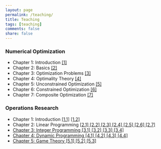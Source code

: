 ```yaml
---
layout: page
permalink: /teaching/
title: Teaching
tags: [teaching]
comments: false
share: false
---
```



 
### Numerical Optimization
* Chapter 1: Introduction <a href="../teaching/OPT-1.pdf" class="textlink" target="_blank">[1]</a> 
* Chapter 2: Basics  <a href="../teaching/OPT-2.pdf" class="textlink" target="_blank">[2]</a>
* Chapter 3: Optimization Problems  <a href="../teaching/OPT-3.pdf" class="textlink" target="_blank">[3]</a>
* Chapter 4: Optimality Theory  <a href="../teaching/OPT-4.pdf" class="textlink" target="_blank">[4]</a>
* Chapter 5: Unconstrained Optimization  <a href="../teaching/OPT-5.pdf" class="textlink" target="_blank">[5]</a>
* Chapter 6: Constrained Optimization  <a href="../teaching/OPT-6.pdf" class="textlink" target="_blank">[6]</a>
* Chapter 7: Composite Optimization  <a href="../teaching/OPT-7.pdf" class="textlink" target="_blank">[7]</a>



### Operations Research
* Chapter 1: Introduction  <a href="../teaching/C11.pdf" class="textlink" target="_blank">[1.1]</a>  <a href="../teaching/C12.pdf" class="textlink" target="_blank">[1.2]</a>
* Chapter 2: Linear Programming  <a href="../teaching/C21.pdf" class="textlink" target="_blank">[2.1]  <a href="../teaching/C22.pdf" class="textlink" target="_blank">[2.2]  <a href="../teaching/C23.pdf" class="textlink" target="_blank">[2.3]  <a href="../teaching/C24.pdf" class="textlink" target="_blank">[2.4]  <a href="../teaching/C25.pdf" class="textlink" target="_blank">[2.5]  <a href="../teaching/C26.pdf" class="textlink" target="_blank">[2.6]  <a href="../teaching/C27.pdf" class="textlink" target="_blank">[2.7] 
* Chapter 3: Integer Programming  <a href="../teaching/C31.pdf" class="textlink" target="_blank">[3.1]  <a href="../teaching/C32.pdf" class="textlink" target="_blank">[3.2]  <a href="../teaching/C33.pdf" class="textlink" target="_blank">[3.3]  <a href="../teaching/C34.pdf" class="textlink" target="_blank">[3.4] 
* Chapter 4: Dynamic Programming  <a href="../teaching/C41.pdf" class="textlink" target="_blank">[4.1]  <a href="../teaching/C42.pdf" class="textlink" target="_blank">[4.2]  <a href="../teaching/C43.pdf" class="textlink" target="_blank">[4.3]  <a href="../teaching/C44.pdf" class="textlink" target="_blank">[4.4]
* Chapter 5: Game Theory  <a href="../teaching/C51.pdf" class="textlink" target="_blank">[5.1]  <a href="../teaching/C52.pdf" class="textlink" target="_blank">[5.2]  <a href="../teaching/C53.pdf" class="textlink" target="_blank">[5.3] 


  

